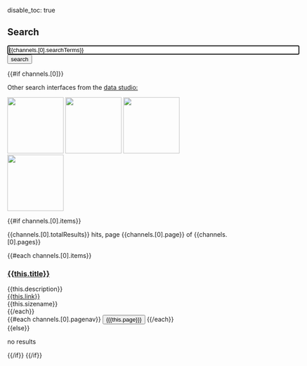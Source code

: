 disable_toc: true

## Search

<form class="input-group input-group-lg" name="searchform" action=".">
<input type="text" value="{{channels.[0].searchTerms}}" name="q" id="query" class="form-control" size="80" maxlength="100" autofocus="autofocus" onFocus="this.select()" onClick="document.getElementById('start').value=0;document.getElementById('query').value='';"/>
<input type="hidden" name="start" id="start" value="0"/>
<span class="input-group-btn">
<button id="search" type="submit" class="btn btn-default" onClick="if (document.getElementById('start').value == '0') {document.getElementById('start').remove();}">search</button>
</span>
</form>

{{#if channels.[0]}}
 
  <div class="admonition note">
    <p>Other search interfaces from the <a href="../apps/data_studio/">data studio:</a></p>
    <p>
      <a href="../app/facetpiechart/index.html?query={{channels.[0].searchTerms}}"><img src="../app/facetpiechart/screenshot.png" width="128" height="128"></a>
      <a href="../app/websearch_bootstrap/yacysearch.html?query={{channels.[0].searchTerms}}"><img src="../app/websearch_bootstrap/screenshot.png" width="128" height="128"></a>
      <a href="../app/websearch_lit/index.html?query={{channels.[0].searchTerms}}"><img src="../app/websearch_lit/screenshot.png" width="128" height="128"></a>
      <a href="../app/websearch_yaml4/?query={{channels.[0].searchTerms}}"><img src="../app/websearch_yaml4/screenshot.png" width="128" height="128"></a>
    </p>
  </div>
  
  {{#if channels.[0].items}}
    <p>{{channels.[0].totalResults}} hits, page {{channels.[0].page}} of {{channels.[0].pages}}</p>
    {{#each channels.[0].items}}
      <div class="panel panel-default">
        <div class="panel-heading">
          <h3 class="panel-title"><a href="{{this.link}}" target="_blank">{{this.title}}</a></h3>
        </div>
        <div class="panel-body">
          {{this.description}}
        </div>
        <div class="panel-footer">
          <a href="{{this.link}}" target="_blank">{{this.link}}</a><br>{{this.sizename}}
        </div>
      </div>
    {{/each}}
    <div class="btn-group" role="group" aria-label="pagination">
    {{#each channels.[0].pagenav}}
      <button type="button" class="btn btn-{{#if this.same}}success{{else}}default{{/if}} btn-xs" onClick="document.getElementById('start').value={{this.startRecord}}; document.searchform.submit();">{{{this.page}}}</button>
    {{/each}}
    </div>
  {{else}}
    <p>no results</p>
  {{/if}}
{{/if}}

